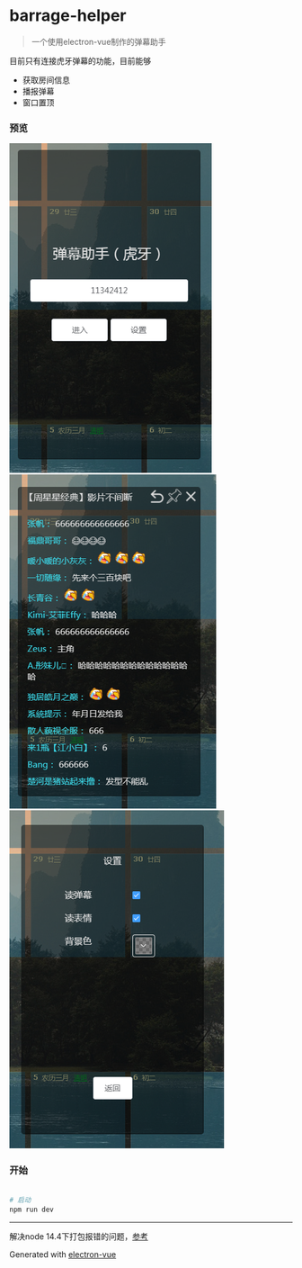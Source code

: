 # barrage-helper

> 一个使用electron-vue制作的弹幕助手

目前只有连接虎牙弹幕的功能，目前能够

- 获取房间信息
- 播报弹幕
- 窗口置顶

### 预览
![](assets/preview1.png)![](assets/preview2.png)![](assets/preview3.png)

### 开始

``` bash

# 启动
npm run dev

```

---

解决node 14.4下打包报错的问题，[参考](https://www.jianshu.com/p/bdf0a23e7257)

Generated with [electron-vue](https://github.com/SimulatedGREG/electron-vue)

